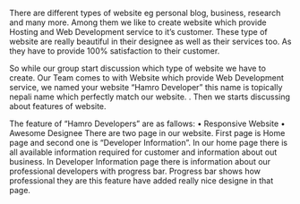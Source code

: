 There are different types of website eg personal blog, business, research and many more. Among them we like to create website which provide Hosting and Web Development service to it’s customer. These type of website are really beautiful in their designee as well as their services too. As they have to provide 100% satisfaction to their customer.  

So while our group start discussion which type of website we have to create. Our Team comes to with Website which provide Web Development service, we named your website “Hamro Developer” this name is topically nepali name which perfectly match our website. . Then we starts discussing about features of website.

The feature of  “Hamro Developers” are as fallows:
•	Responsive Website
•	Awesome Designee
There are two page in our website. First page is Home page and second one is “Developer Information”. In our home page there is all available information required for customer and information about out business. In Developer Information page there is information about our professional developers with progress bar. Progress bar shows how professional they are this feature have added really nice designe in that page. 
